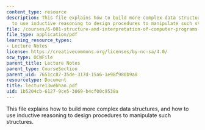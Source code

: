 ```yaml
---
content_type: resource
description: This file explains how to build more complex data structures, and how
  to use inductive reasoning to design procedures to manipulate such structures.
file: /courses/6-001-structure-and-interpretation-of-computer-programs-spring-2005/1b5204cb61279ce53069b4cf00c9538a_lecture13webhan.pdf
file_type: application/pdf
learning_resource_types:
- Lecture Notes
license: https://creativecommons.org/licenses/by-nc-sa/4.0/
ocw_type: OCWFile
parent_title: Lecture Notes
parent_type: CourseSection
parent_uid: 7651cc87-35de-317d-15a6-1e98f980b9a8
resourcetype: Document
title: lecture13webhan.pdf
uid: 1b5204cb-6127-9ce5-3069-b4cf00c9538a
---
```

This file explains how to build more complex data structures, and how to use inductive reasoning to design procedures to manipulate such structures.